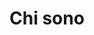 ---
title: "Chi sono"
permalink: /pages/about/

layout: single
excerpt: "chi è Simone Di Ricco"
last_modified_at: 2020-07-27
read_time: true
toc: false
author_profile: true
sidebar_enable: false
---